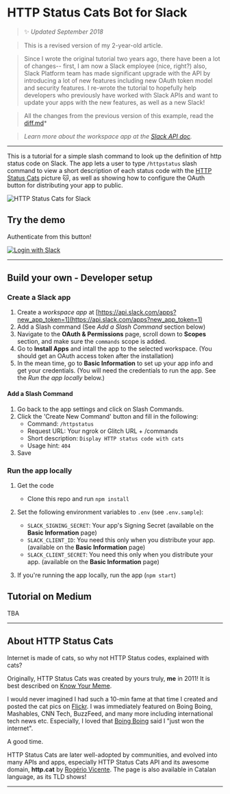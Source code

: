 # HTTP Status Cats Bot for Slack
> :sparkles: *Updated September 2018* 

> This is a revised version of my 2-year-old article. 

> Since I wrote the original tutorial two years ago, there have been a lot of changes-- first, I am now a Slack employee (nice, right?) also, Slack Platform team has made significant upgrade with the API by introducing a lot of new features including new OAuth token model and security features. I re-wrote the tutorial to hopefully help developers who previously have worked with Slack APIs and want to update your apps with the new features, as well as a new Slack!

> All the changes from the previous version of this example, read the [diff.md](diff.md)*

> *Learn more about the workspace app at the [Slack API doc](https://api.slack.com/workspace-apps-preview).*

---

This is a tutorial for a simple slash command to look up the definition of http status code on Slack. The app lets a user to type `/httpstatus` slash command to view a short description of each status code with the [HTTP Status Cats](https://http.cat/) picture :cat:, as well as showing how to configure the OAuth button for distributing your app to public.

![HTTP Status Cats for Slack](https://github.com/girliemac/slack-httpstatuscats/blob/master/public/images/slack-httpstatuscats.gif)


## Try the demo

Authenticate from this button!

[![Login with Slack](https://platform.slack-edge.com/img/add_to_slack@2x.png)](https://slack.com/oauth/authorize?scope=commands+team%3Aread&client_id=54308870179.89146186500)

---

## Build your own - Developer setup

### Create a Slack app

1. Create a *workspace app* at [https://api.slack.com/apps?new_app_token=1](https://api.slack.com/apps?new_app_token=1)
2. Add a Slash command (See *Add a Slash Command* section below)
3. Navigate to the **OAuth & Permissions** page, scroll down to **Scopes** section, and make sure the `commands` scope is added.
4. Go to **Install Apps** and intall the app to the selected workspace. (You should get an OAuth access token after the installation)
5. In the mean time, go to **Basic Information** to set up your app info and get your credentials. (You will need the credentials to run the app. See the *Run the app locally* below.)

#### Add a Slash Command
1. Go back to the app settings and click on Slash Commands.
2. Click the 'Create New Command' button and fill in the following:
    * Command: `/httpstatus`
    * Request URL: Your ngrok or Glitch URL + /commands
    * Short description: `Display HTTP status code with cats`
    * Usage hint: `404`
3. Save 

### Run the app locally 
1. Get the code
    * Clone this repo and run `npm install`
2. Set the following environment variables to `.env` (see `.env.sample`):

    * `SLACK_SIGNING_SECRET`: Your app's Signing Secret (available on the **Basic Information** page)
    * `SLACK_CLIENT_ID`: You need this only when you distribute your app. (available on the **Basic Information** page)
    * `SLACK_CLIENT_SECRET`: You need this only when you distribute your app. (available on the **Basic Information** page)
3. If you're running the app locally, run the app (`npm start`)

## Tutorial on Medium

TBA

---

## About HTTP Status Cats

Internet is made of cats, so why not HTTP Status codes, explained with cats?

Originally, HTTP Status Cats was created by yours truly, **me** in 2011!
It is best described on [Know Your Meme](http://knowyourmeme.com/memes/http-status-cats).

I would never imagined I had such a 10-min fame at that time I created and posted the cat pics on [Flickr](https://www.flickr.com/photos/girliemac/sets/72157628409467125/). I was immediately featured on Boing Boing, Mashables, CNN Tech, BuzzFeed, and many more including international tech news etc. Especially, I loved that [Boing Boing](http://boingboing.net/2011/12/14/http-status-cats-by-girliemac.html) said I "just won the internet".

A good time.

HTTP Status Cats are later well-adopted by communities, and evolved into many APIs and apps, especially HTTP Status Cats API and its awesome domain, **http.cat** by [Rogério Vicente](https://twitter.com/rogeriopvl). The page is also available in Catalan language, as its TLD shows!

---


